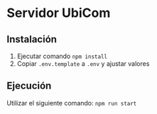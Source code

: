 # Servidor UbiCom

## Instalación

1. Ejecutar comando `npm install`
2. Copiar `.env.template` a `.env` y ajustar valores

## Ejecución

Utilizar el siguiente comando:
`npm run start`

